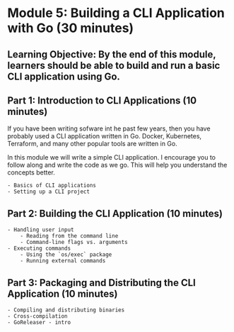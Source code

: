 # Module 5: Building a CLI Application with Go (30 minutes)
**Learning Objective: By the end of this module, learners should be able to build and run a basic CLI application using Go.**
---

## Part 1: Introduction to CLI Applications (10 minutes)

If you have been writing sofware int he past few years, then you have probably used a CLI application written in Go. Docker, Kubernetes, Terraform, and many other popular tools are written in Go. 

In this module we will write a simple CLI application. I encourage you to follow along and write the code as we go. This will help you understand the concepts better.

    - Basics of CLI applications
    - Setting up a CLI project
## Part 2: Building the CLI Application (10 minutes)
    - Handling user input
        - Reading from the command line
        - Command-line flags vs. arguments
    - Executing commands
        - Using the `os/exec` package
        - Running external commands
## Part 3: Packaging and Distributing the CLI Application (10 minutes)
    - Compiling and distributing binaries
    - Cross-compilation
    - GoReleaser - intro
